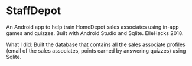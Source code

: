 # StaffDepot

An Android app to help train HomeDepot sales associates using in-app games and quizzes. Built with Android Studio and Sqlite. ElleHacks 2018.

What I did: Built the database that contains all the sales associate profiles (email of the sales associates, points earned by answering quizzes) using Sqlite.
